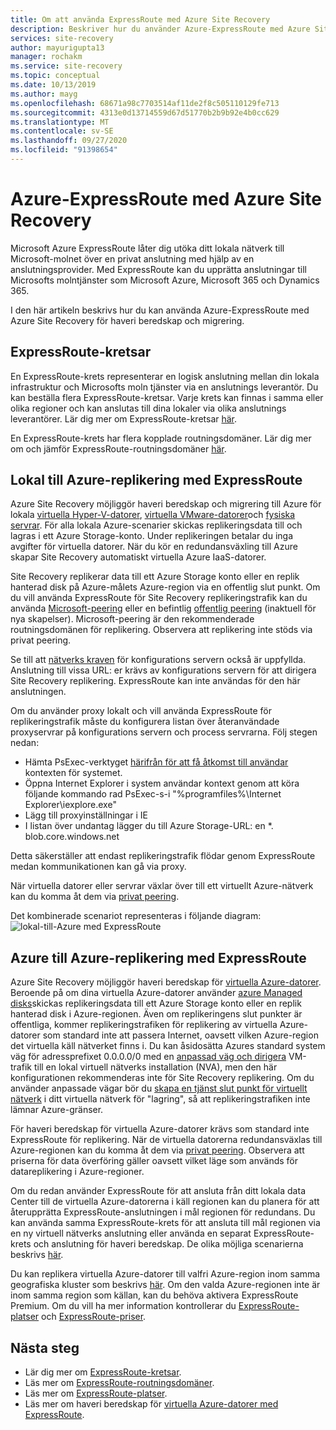```yaml
---
title: Om att använda ExpressRoute med Azure Site Recovery
description: Beskriver hur du använder Azure-ExpressRoute med Azure Site Recovery tjänsten för haveri beredskap och migrering.
services: site-recovery
author: mayurigupta13
manager: rochakm
ms.service: site-recovery
ms.topic: conceptual
ms.date: 10/13/2019
ms.author: mayg
ms.openlocfilehash: 68671a98c7703514af11de2f8c505110129fe713
ms.sourcegitcommit: 4313e0d13714559d67d51770b2b9b92e4b0cc629
ms.translationtype: MT
ms.contentlocale: sv-SE
ms.lasthandoff: 09/27/2020
ms.locfileid: "91398654"
---
```

# <a name="azure-expressroute-with-azure-site-recovery"></a>Azure-ExpressRoute med Azure Site Recovery

Microsoft Azure ExpressRoute låter dig utöka ditt lokala nätverk till Microsoft-molnet över en privat anslutning med hjälp av en anslutningsprovider. Med ExpressRoute kan du upprätta anslutningar till Microsofts molntjänster som Microsoft Azure, Microsoft 365 och Dynamics 365.

I den här artikeln beskrivs hur du kan använda Azure-ExpressRoute med Azure Site Recovery för haveri beredskap och migrering.

## <a name="expressroute-circuits"></a>ExpressRoute-kretsar

En ExpressRoute-krets representerar en logisk anslutning mellan din lokala infrastruktur och Microsofts moln tjänster via en anslutnings leverantör. Du kan beställa flera ExpressRoute-kretsar. Varje krets kan finnas i samma eller olika regioner och kan anslutas till dina lokaler via olika anslutnings leverantörer. Lär dig mer om ExpressRoute-kretsar [här](../expressroute/expressroute-circuit-peerings.md).

En ExpressRoute-krets har flera kopplade routningsdomäner. Lär dig mer om och jämför ExpressRoute-routningsdomäner [här](../expressroute/expressroute-circuit-peerings.md#peeringcompare).

## <a name="on-premises-to-azure-replication-with-expressroute"></a>Lokal till Azure-replikering med ExpressRoute

Azure Site Recovery möjliggör haveri beredskap och migrering till Azure för lokala [virtuella Hyper-V-datorer](hyper-v-azure-architecture.md), [virtuella VMware-datorer](vmware-azure-architecture.md)och [fysiska servrar](physical-azure-architecture.md). För alla lokala Azure-scenarier skickas replikeringsdata till och lagras i ett Azure Storage-konto. Under replikeringen betalar du inga avgifter för virtuella datorer. När du kör en redundansväxling till Azure skapar Site Recovery automatiskt virtuella Azure IaaS-datorer.

Site Recovery replikerar data till ett Azure Storage konto eller en replik hanterad disk på Azure-målets Azure-region via en offentlig slut punkt. Om du vill använda ExpressRoute för Site Recovery replikeringstrafik kan du använda [Microsoft-peering](../expressroute/expressroute-circuit-peerings.md#microsoftpeering) eller en befintlig [offentlig peering](../expressroute/about-public-peering.md) (inaktuell för nya skapelser). Microsoft-peering är den rekommenderade routningsdomänen för replikering. Observera att replikering inte stöds via privat peering.

Se till att [nätverks kraven](vmware-azure-configuration-server-requirements.md#network-requirements) för konfigurations servern också är uppfyllda. Anslutning till vissa URL: er krävs av konfigurations servern för att dirigera Site Recovery replikering. ExpressRoute kan inte användas för den här anslutningen. 

Om du använder proxy lokalt och vill använda ExpressRoute för replikeringstrafik måste du konfigurera listan över återanvändade proxyservrar på konfigurations servern och process servrarna. Följ stegen nedan:

- Hämta PsExec-verktyget [härifrån för att få åtkomst till användar](https://aka.ms/PsExec) kontexten för systemet.
- Öppna Internet Explorer i system användar kontext genom att köra följande kommando rad PsExec-s-i "%programfiles%\Internet Explorer\iexplore.exe"
- Lägg till proxyinställningar i IE
- I listan över undantag lägger du till Azure Storage-URL: en *. blob.core.windows.net

Detta säkerställer att endast replikeringstrafik flödar genom ExpressRoute medan kommunikationen kan gå via proxy.

När virtuella datorer eller servrar växlar över till ett virtuellt Azure-nätverk kan du komma åt dem via [privat peering](../expressroute/expressroute-circuit-peerings.md#privatepeering). 

Det kombinerade scenariot representeras i följande diagram: ![ lokal-till-Azure med ExpressRoute](./media/concepts-expressroute-with-site-recovery/site-recovery-with-expressroute.png)

## <a name="azure-to-azure-replication-with-expressroute"></a>Azure till Azure-replikering med ExpressRoute

Azure Site Recovery möjliggör haveri beredskap för [virtuella Azure-datorer](azure-to-azure-architecture.md). Beroende på om dina virtuella Azure-datorer använder [azure Managed disks](../virtual-machines/managed-disks-overview.md)skickas replikeringsdata till ett Azure Storage konto eller en replik hanterad disk i Azure-regionen. Även om replikeringens slut punkter är offentliga, kommer replikeringstrafiken för replikering av virtuella Azure-datorer som standard inte att passera Internet, oavsett vilken Azure-region det virtuella käll nätverket finns i. Du kan åsidosätta Azures standard system väg för adressprefixet 0.0.0.0/0 med en [anpassad väg och dirigera](../virtual-network/virtual-networks-udr-overview.md#custom-routes) VM-trafik till en lokal virtuell nätverks installation (NVA), men den här konfigurationen rekommenderas inte för Site Recovery replikering. Om du använder anpassade vägar bör du [skapa en tjänst slut punkt för virtuellt nätverk](azure-to-azure-about-networking.md#create-network-service-endpoint-for-storage) i ditt virtuella nätverk för "lagring", så att replikeringstrafiken inte lämnar Azure-gränser.

För haveri beredskap för virtuella Azure-datorer krävs som standard inte ExpressRoute för replikering. När de virtuella datorerna redundansväxlas till Azure-regionen kan du komma åt dem via [privat peering](../expressroute/expressroute-circuit-peerings.md#privatepeering). Observera att priserna för data överföring gäller oavsett vilket läge som används för datareplikering i Azure-regioner.

Om du redan använder ExpressRoute för att ansluta från ditt lokala data Center till de virtuella Azure-datorerna i käll regionen kan du planera för att återupprätta ExpressRoute-anslutningen i mål regionen för redundans. Du kan använda samma ExpressRoute-krets för att ansluta till mål regionen via en ny virtuell nätverks anslutning eller använda en separat ExpressRoute-krets och anslutning för haveri beredskap. De olika möjliga scenarierna beskrivs [här](azure-vm-disaster-recovery-with-expressroute.md#fail-over-azure-vms-when-using-expressroute).

Du kan replikera virtuella Azure-datorer till valfri Azure-region inom samma geografiska kluster som beskrivs [här](../site-recovery/azure-to-azure-support-matrix.md#region-support). Om den valda Azure-regionen inte är inom samma region som källan, kan du behöva aktivera ExpressRoute Premium. Om du vill ha mer information kontrollerar du [ExpressRoute-platser](../expressroute/expressroute-locations.md) och [ExpressRoute-priser](https://azure.microsoft.com/pricing/details/expressroute/).

## <a name="next-steps"></a>Nästa steg
- Lär dig mer om [ExpressRoute-kretsar](../expressroute/expressroute-circuit-peerings.md).
- Läs mer om [ExpressRoute-routningsdomäner](../expressroute/expressroute-circuit-peerings.md#peeringcompare).
- Läs mer om [ExpressRoute-platser](../expressroute/expressroute-locations.md).
- Läs mer om haveri beredskap för [virtuella Azure-datorer med ExpressRoute](azure-vm-disaster-recovery-with-expressroute.md).
